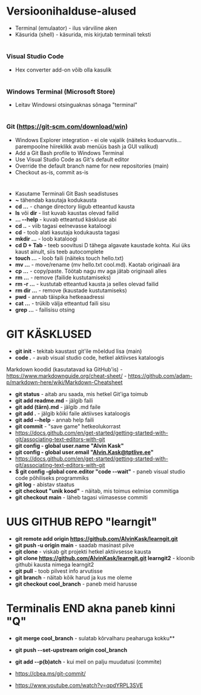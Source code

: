 # Versioonihalduse-alused

- Terminal (emulaator) - ilus värviline aken
- Käsurida (shell) - käsurida, mis kirjutab terminali teksti
#
### Visual Studio Code
- Hex converter add-on võib olla kasulik
#
### Windows Terminal (Microsoft Store)
- Leitav Windowsi otsinguaknas sõnaga "terminal"
# 
### Git (https://git-scm.com/download/win)
- Windows Explorer integration - ei ole vajalik (näiteks koduarvutis... parempoolne hiireklikk avab menüüs bash ja GUI valikud)
- Add a Git Bash profile to Windows Terminal
- Use Visual Studio Code as Git's default editor
- Override the default branch name for new repositories (main)
- Checkout as-is, commit as-is
# 
- Kasutame Terminali Git Bash seadistuses
- **~** tähendab kasutaja kodukausta
- **cd ...** - change directory liigub etteantud kausta
- **ls** või **dir** - list kuvab kaustas olevad failid
- **... --help** - kuvab etteantud käskluse abi
- **cd ..** - viib tagasi eelnevasse kataloogi
- **cd** - toob alati kasutaja kodukausta tagasi
- **mkdir ...** - loob kataloogi
- **cd D + Tab** - teeb soovitusi D tähega algavate kaustade kohta. Kui üks kaust ainult, siis teeb autocomplete
- **touch ...** - loob faili (näiteks touch hello.txt)
- **mv ...** - move/rename (mv hello.txt cool.md). Kaotab originaali ära
- **cp ...** - copy/paste. Töötab nagu mv aga jätab originaali alles
- **rm ...** - remove (failide kustutamiseks)
- **rm -r ...** - kustutab etteantud kausta ja selles olevad failid
- **rm dir ...** - remove (kaustade kustutamiseks)
- **pwd** - annab täispika hetkeaadressi
- **cat ...** - trükib välja etteantud faili sisu
- **grep ...** - failisisu otsing

# GIT KÄSKLUSED
- **git init** - tekitab kaustast git'ile mõeldud lisa (main)
- **code .** - avab visual studio code, hetkel aktiivses kataloogis

Markdown koodid (kasutatavad ka GitHub'is) - https://www.markdownguide.org/cheat-sheet/ - https://github.com/adam-p/markdown-here/wiki/Markdown-Cheatsheet
- **git status** - aitab aru saada, mis hetkel Git'iga toimub
- **git add readme.md** - jälgib faili
- **git add (tärn).md** - jälgib .md faile
- **git add .** - jälgib kõiki faile aktiivses kataloogis
- **git add --help** - annab help faili
- **git commit** - "save game" hetkeolukorrast
- https://docs.github.com/en/get-started/getting-started-with-git/associating-text-editors-with-git
- **git config - global user.name "Alvin Kask"**
- **git config - global user.email "Alvin.Kask@tptlive.ee"**
- https://docs.github.com/en/get-started/getting-started-with-git/associating-text-editors-with-git
- **$ git config -global core.editor "code --wait"** - paneb visual studio code põhiliseks programmiks
- **git log** - abistav staatus
- **git checkout "unik kood"** - näitab, mis toimus eelmise commitiga
- **git checkout main** - läheb tagasi viimasesse commiti
# UUS GITHUB REPO "learngit"
- **git remote add origin https://github.com/AlvinKask/learngit.git**
- **git push -u origin main** - saadab masinast pilve
- **git clone** - viskab git projekti hetkel aktiivsesse kausta
- **git clone https://github.com/AlvinKask/learngit.git learngit2** - kloonib githubi kausta nimega learngit2
- **git pull** - toob pilvest info arvutisse
- **git branch** - näitab kõik harud ja kus me oleme
- **git checkout cool_branch** - paneb meid harusse
# Terminalis END akna paneb kinni "Q"
- **git merge cool_branch** - sulatab kõrvalharu peaharuga kokku**
- **git push --set-upstream origin cool_branch**
- **git add --p(b)atch**  - kui meil on palju muudatusi (commite)

- https://cbea.ms/git-commit/
- https://www.youtube.com/watch?v=qpdYRPL3SVE

